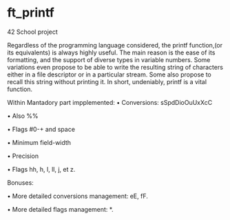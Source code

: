 # ft_printf

42 School project

Regardless of the programming language considered, the printf function,(or its equivalents) is always highly useful. The main reason is the ease of its formatting, and the support of diverse types in variable numbers. Some variations even propose to be able to write the resulting string of characters either in a file descriptor or in a particular stream. Some also propose to recall this string without printing it. In short, undeniably, printf is a vital function.

Within Mantadory part impplemented:
• Conversions: sSpdDioOuUxXcC

• Also %%

• Flags #0-+ and space

• Minimum field-width

• Precision

• Flags hh, h, l, ll, j, et z.


Bonuses:

• More detailed conversions management: eE, fF.

• More detailed flags management: *.

